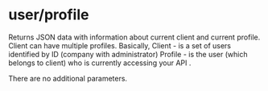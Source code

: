 user/profile
===

Returns JSON data with information about current client and current profile. Client can have multiple profiles.
Basically,
Client - is a set of users identified by ID (company with administrator)
Profile - is the user (which belongs to client) who is currently accessing your API .

There are no additional parameters.